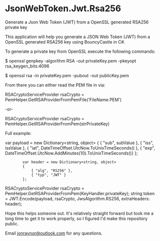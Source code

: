 # JsonWebToken.Jwt.Rsa256
Generate a Json Web Token (JWT) from a OpenSSL generated RSA256 private key

This application will help you generate a JSON Web Token (JWT) from a OpenSSL generated RSA256 key using BouncyCastle in C#.


To generate a private key from OpenSSL execute the following commands:

$ openssl genpkey -algorithm RSA -out privateKey.pem -pkeyopt rsa_keygen_bits:4096

$ openssl rsa -in privateKey.pem -pubout -out publicKey.pem


From there you can either read the PEM file in via:


RSACryptoServiceProvider rsaCrypto = PemHelper.GetRSAProviderFromPemFile('FileName.PEM')

-or-

RSACryptoServiceProvider rsaCrypto = PemHelper.GetRSAProviderFromPem(strPrivateKey)



Full example:


var payload = new Dictionary<string, object>
            {
                { "sub", subValue },
                { "iss", issValue },
                { "iat", DateTimeOffset.UtcNow.ToUnixTimeSeconds() },
                { "exp", DateTimeOffset.UtcNow.AddMinutes(10).ToUnixTimeSeconds()}
            };

            var header = new Dictionary<string, object>
            {
                { "alg", "RS256" },
                { "typ", "JWT" }
            };

RSACryptoServiceProvider rsaCrypto = PemHelper.GetRSAProviderFromPem(KeyHandler.privateKey);
string token = JWT.Encode(payload, rsaCrypto, JwsAlgorithm.RS256, extraHeaders: header);


Hope this helps someone out. It's relatively straight forward but took me a long time to get it to work properly, so I figured I'd make this repository public.


Email jonraynor@outlook.com for any questions.
